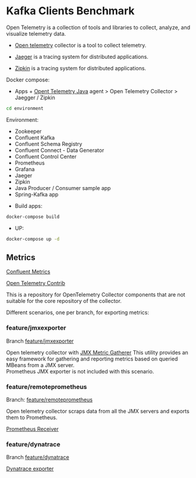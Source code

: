 # Kafka Clients Benchmark

Open Telemetry is a collection of tools and libraries to collect, analyze, and visualize telemetry data.

* [Open telemetry](https://github.com/open-telemetry/opentelemetry-collector) collector is a tool to collect telemetry.

* [Jaeger](https://www.jaegertracing.io/) is a tracing system for distributed applications.

* [Zipkin](https://zipkin.io/) is a tracing system for distributed applications.

Docker compose: 

* Apps + [Opent Telemetry Java](https://github.com/open-telemetry/opentelemetry-java-instrumentation) agent > Open Telemetry Collector > Jaegger / Zipkin

```sh
cd environment 
```

Environment:

 * Zookeeper
 * Confluent Kafka
 * Confluent Schema Registry
 * Confluent Connect - Data Generator
 * Confluent Control Center
 * Prometheus
 * Grafana
 * Jaeger
 * Zipkin
 * Java Producer / Consumer sample app 
 * Spring-Kafka app 

- Build apps:

```sh
docker-compose build
```

- UP:

```sh
docker-compose up -d
```

## Metrics

[Confluent Metrics](https://docs.confluent.io/platform/current/kafka/monitoring.html)

[Open Telemetry Contrib](https://github.com/open-telemetry/opentelemetry-collector-contrib)

This is a repository for OpenTelemetry Collector components that are not suitable for the core repository of the collector.

Different scenarios, one per branch, for exporting metrics:

### feature/jmxexporter

Branch [feature/jmxexporter](https://github.com/mcolomerc/kafka-clients-benchmark/tree/feature/jmxexporter)

Open telemetry collector with [JMX Metric Gatherer](https://github.com/open-telemetry/opentelemetry-java-contrib/tree/main/jmx-metrics)
This utility provides an easy framework for gathering and reporting metrics based on queried MBeans from a JMX server.  
Prometheus JMX exporter is not included with this scenario. 

### feature/remoteprometheus

Branch: [feature/remoteprometheus](https://github.com/mcolomerc/kafka-clients-benchmark/tree/feature/remoteprometheus)

Open telemetry collector scraps data from all the JMX servers and exports them to Prometheus.

[Prometheus Receiver](https://github.com/open-telemetry/opentelemetry-collector-contrib/tree/main/receiver/prometheusreceiver)

### feature/dynatrace 

Branch [feature/dynatrace](https://github.com/mcolomerc/kafka-clients-benchmark/tree/feature/dynatrace)

[Dynatrace exporter](https://github.com/open-telemetry/opentelemetry-collector-contrib/tree/main/exporter/dynatraceexporter) 